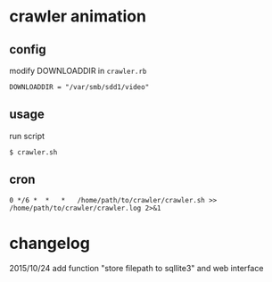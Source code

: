 # crawler animation

## config
modify DOWNLOADDIR in `crawler.rb`

    DOWNLOADDIR = "/var/smb/sdd1/video"
    
## usage
run script

    $ crawler.sh

## cron
    0 */6 *  *   *   /home/path/to/crawler/crawler.sh >> /home/path/to/crawler/crawler.log 2>&1

# changelog
2015/10/24 add function "store filepath to sqllite3" and web interface


